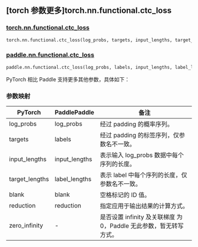 ## [torch 参数更多]torch.nn.functional.ctc_loss

### [torch.nn.functional.ctc_loss](https://pytorch.org/docs/stable/generated/torch.nn.functional.ctc_loss.html#torch.nn.functional.ctc_loss)

```python
torch.nn.functional.ctc_loss(log_probs, targets, input_lengths, target_lengths, blank=0, reduction='mean', zero_infinity=False)
```

### [paddle.nn.functional.ctc_loss](https://www.paddlepaddle.org.cn/documentation/docs/zh/develop/api/paddle/nn/functional/ctc_loss_cn.html)

```python
paddle.nn.functional.ctc_loss(log_probs, labels, input_lengths, label_lengths, blank=0, reduction='mean')
```

PyTorch 相比 Paddle 支持更多其他参数，具体如下：

### 参数映射

| PyTorch        | PaddlePaddle  | 备注                                                               |
| -------------- | ------------- | ------------------------------------------------------------------ |
| log_probs      | log_probs     | 经过 padding 的概率序列。                                          |
| targets        | labels        | 经过 padding 的标签序列，仅参数名不一致。                          |
| input_lengths  | input_lengths | 表示输入 log_probs 数据中每个序列的长度。                          |
| target_lengths | label_lengths | 表示 label 中每个序列的长度，仅参数名不一致。                      |
| blank          | blank         | 空格标记的 ID 值。                                                 |
| reduction      | reduction     | 指定应用于输出结果的计算方式。                                     |
| zero_infinity  | -             | 是否设置 infinity 及关联梯度 为 0，Paddle 无此参数，暂无转写方式。 |
